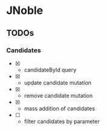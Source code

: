 # JNoble

## TODOs

### Candidates

- [x] - candidateById query
- [x] - update candidate mutation
- [x] - remove candidate mutation
- [x] - mass addition of candidates
- [ ] - filter candidates by parameter
